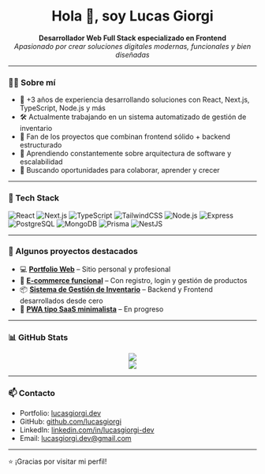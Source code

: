 <h1 align="center">Hola 👋, soy Lucas Giorgi</h1>

<p align="center">
  <b>Desarrollador Web Full Stack especializado en Frontend</b><br/>
  <i>Apasionado por crear soluciones digitales modernas, funcionales y bien diseñadas</i>
</p>

---

### 👨‍💻 Sobre mí

- 💼 +3 años de experiencia desarrollando soluciones con React, Next.js, TypeScript, Node.js y más
- 🛠️ Actualmente trabajando en un sistema automatizado de gestión de inventario
- 🚀 Fan de los proyectos que combinan frontend sólido + backend estructurado
- 🧠 Aprendiendo constantemente sobre arquitectura de software y escalabilidad
- 🎯 Buscando oportunidades para colaborar, aprender y crecer

---

### 🧰 Tech Stack

![React](https://img.shields.io/badge/-React-000?&logo=react)
![Next.js](https://img.shields.io/badge/-Next.js-000?&logo=next.js)
![TypeScript](https://img.shields.io/badge/-TypeScript-000?&logo=typescript)
![TailwindCSS](https://img.shields.io/badge/-TailwindCSS-000?&logo=tailwindcss)
![Node.js](https://img.shields.io/badge/-Node.js-000?&logo=node.js)
![Express](https://img.shields.io/badge/-Express-000?&logo=express)
![PostgreSQL](https://img.shields.io/badge/-PostgreSQL-000?&logo=postgresql)
![MongoDB](https://img.shields.io/badge/-MongoDB-000?&logo=mongodb)
![Prisma](https://img.shields.io/badge/-Prisma-000?&logo=prisma)
![NestJS](https://img.shields.io/badge/-NestJS-000?&logo=nestjs)

---

### 🚀 Algunos proyectos destacados

- 💻 [**Portfolio Web**](https://portfolio-lucas-three.vercel.app/) – Sitio personal y profesional
- 🛒 [**E-commerce funcional**](https://github.com/lucasgiorgi/ecommerce-app) – Con registro, login y gestión de productos
- 📦 [**Sistema de Gestión de Inventario**](https://github.com/lucasgiorgi/inventory-app) – Backend y Frontend desarrollados desde cero
- 📱 [**PWA tipo SaaS minimalista**](https://github.com/lucasgiorgi/mini-saas) – En progreso

---

### 📊 GitHub Stats

<p align="center">
  <img src="https://github-readme-stats.vercel.app/api?username=lucasgiorgi&show_icons=true&theme=tokyonight" />
  <br />
  <img src="https://streak-stats.demolab.com/?user=lucasgiorgi&theme=tokyonight" />
</p>

---

### 📫 Contacto

- Portfolio: [lucasgiorgi.dev](https://portfolio-lucas-three.vercel.app/)
- GitHub: [github.com/lucasgiorgi](https://github.com/lucasgiorgi)
- LinkedIn: [linkedin.com/in/lucasgiorgi-dev](https://www.linkedin.com/in/lucasgiorgi-dev)
- Email: lucasgiorgi.dev@gmail.com

---

⭐ ¡Gracias por visitar mi perfil!

